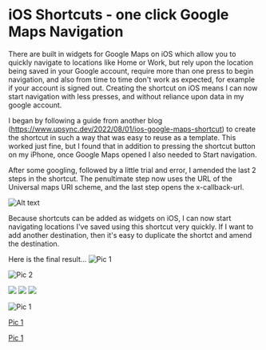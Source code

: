 # iOS Shortcuts - one click Google Maps Navigation

There are built in widgets for Google Maps on iOS which allow you to quickly navigate to locations like Home or Work, but rely upon the location being saved in your Google account, require more than one press to begin navigation, and also from time to time don't work as expected, for example if your account is signed out. Creating the shortcut on iOS means I can now start navigation with less presses, and without reliance upon data in my google account.

I began by following a guide from another blog (https://www.upsync.dev/2022/08/01/ios-google-maps-shortcut) to create the shortcut in such a way that was easy to reuse as a template. This worked just fine, but I found that in addition to pressing the shortcut button on my iPhone, once Google Maps opened I also needed to Start navigation.

After some googling, followed by a little trial and error, I amended the last 2 steps in the shortcut. The penultimate step now uses the URL of the Universal maps URI scheme, and the last step opens the x-callback-url.

<img title="a title" alt="Alt text" src="../assets/2024-09-11-ios-shortcuts-google-nav-1-click/1.png">

Because shortcuts can be added as widgets on iOS, I can now start navigating locations I've saved using this shortcut very quickly. If I want to add another destination, then it's easy to duplicate the shortct and amend the destination.

Here is the final result...
![Pic 1](../assets/2024-09-11-ios-shortcuts-google-nav-1-click/1.jpg "")

![Pic 2](../assets/2024-09-11-ios-shortcuts-google-nav-1-click/1.jpg "")

<img src="../assets/2024-09-11-ios-shortcuts-google-nav-1-click/1.jpg" />

<img src="../assets/2024-09-11-ios-shortcuts-google-nav-1-click/1.jpg" />

<img src="../assets/2024-09-11-ios-shortcuts-google-nav-1-click/1.jpg" />

![Pic 1](/assets/images/1.jpg)

[Pic 1](/assets/images/1.jpg)

[Pic 1](https://github.com/mkeeves/mkeeves.github.io/tree/main/assets/images/1.jpg)
